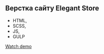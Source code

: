 ## Верстка сайту Elegant Store

- HTML,
- SCSS,
- JS,
- GULP

[Watch demo](https://bogdanpavliv.github.io/elegant-store/)